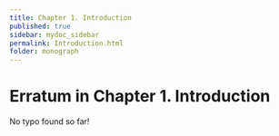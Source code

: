```yaml
---
title: Chapter 1. Introduction
published: true
sidebar: mydoc_sidebar
permalink: Introduction.html
folder: monograph
---
```



# Erratum in Chapter 1. Introduction

No typo found so far!